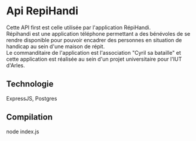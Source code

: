 # Api RepiHandi
Cette API first est celle utilisée par l'application RépiHandi. <br>
Répihandi est une application téléphone permettant a des bénévoles de se rendre disponible pour pouvoir encadrer des personnes en situation de handicap au sein d'une maison de répit. <br>
Le commanditaire de l'application est l'association "Cyril sa bataille" et cette application est réalisée au sein d'un projet universitaire pour l'IUT d'Arles.
## Technologie
ExpressJS, Postgres
## Compilation
node index.js
